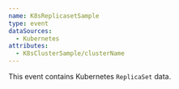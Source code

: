 ```yaml
---
name: K8sReplicasetSample
type: event
dataSources:
  - Kubernetes
attributes:
  - K8sClusterSample/clusterName
---
```


This event contains Kubernetes `ReplicaSet` data.